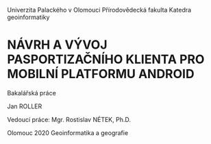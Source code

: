 Univerzita Palackého v Olomouci
Přírodovědecká fakulta
Katedra geoinformatiky

# NÁVRH A VÝVOJ PASPORTIZAČNÍHO KLIENTA PRO MOBILNÍ PLATFORMU ANDROID
Bakalářská práce

Jan ROLLER

Vedoucí práce: Mgr. Rostislav NÉTEK, Ph.D.

Olomouc 2020
Geoinformatika a geografie
